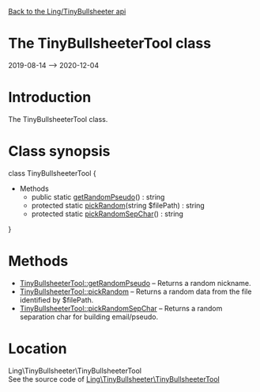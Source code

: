 [Back to the Ling/TinyBullsheeter api](https://github.com/lingtalfi/TinyBullsheeter/blob/master/doc/api/Ling/TinyBullsheeter.md)



The TinyBullsheeterTool class
================
2019-08-14 --> 2020-12-04






Introduction
============

The TinyBullsheeterTool class.



Class synopsis
==============


class <span class="pl-k">TinyBullsheeterTool</span>  {

- Methods
    - public static [getRandomPseudo](https://github.com/lingtalfi/TinyBullsheeter/blob/master/doc/api/Ling/TinyBullsheeter/TinyBullsheeterTool/getRandomPseudo.md)() : string
    - protected static [pickRandom](https://github.com/lingtalfi/TinyBullsheeter/blob/master/doc/api/Ling/TinyBullsheeter/TinyBullsheeterTool/pickRandom.md)(string $filePath) : string
    - protected static [pickRandomSepChar](https://github.com/lingtalfi/TinyBullsheeter/blob/master/doc/api/Ling/TinyBullsheeter/TinyBullsheeterTool/pickRandomSepChar.md)() : string

}






Methods
==============

- [TinyBullsheeterTool::getRandomPseudo](https://github.com/lingtalfi/TinyBullsheeter/blob/master/doc/api/Ling/TinyBullsheeter/TinyBullsheeterTool/getRandomPseudo.md) &ndash; Returns a random nickname.
- [TinyBullsheeterTool::pickRandom](https://github.com/lingtalfi/TinyBullsheeter/blob/master/doc/api/Ling/TinyBullsheeter/TinyBullsheeterTool/pickRandom.md) &ndash; Returns a random data from the file identified by $filePath.
- [TinyBullsheeterTool::pickRandomSepChar](https://github.com/lingtalfi/TinyBullsheeter/blob/master/doc/api/Ling/TinyBullsheeter/TinyBullsheeterTool/pickRandomSepChar.md) &ndash; Returns a random separation char for building email/pseudo.





Location
=============
Ling\TinyBullsheeter\TinyBullsheeterTool<br>
See the source code of [Ling\TinyBullsheeter\TinyBullsheeterTool](https://github.com/lingtalfi/TinyBullsheeter/blob/master/TinyBullsheeterTool.php)



